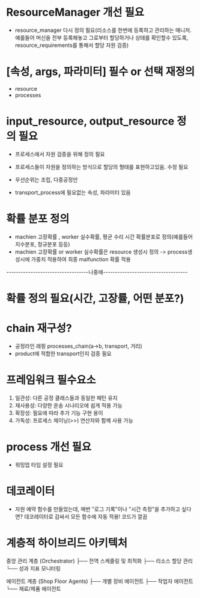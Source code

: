 # ResourceManager 개선 필요
- resource_manager 다시 정의 필요(리소스를 한번에 등록하고 관리하는 매니저. 예를들어 머신을 전부 등록해놓고 그로부터 할당하거나 상태를 확인할수 있도록, resource_requirements를 통해서 할당 자원 검증)

# [속성, args, 파라미터] 필수 or 선택 재정의
- resource
- processes

# input_resource, output_resource 정의 필요
- 프로세스에서 자원 검증을 위해 정의 필요

- 프로세스들이 자원을 정의하는 방식으로 할당의 형태를 표현하고있음. 수정 필요
- 우선순위는 조립, 다중공정만
- transport_process에 필요없는 속성, 파라미터 있음

# 확률 분포 정의
- machien 고장확률 , worker 실수확률, 평균 수리 시간 확률분포로 정의(예를들어 지수분포, 정규분포 등등)
- machien 고장확률 or worker 실수확률은 resource 생성시 정의 -> process생성시에 가중치 적용하여 최종 malfunction 확률 적용




----------------------------------나중에-----------------------------------
# 확률 정의 필요(시간, 고장률, 어떤 분포?)

# chain 재구성?
- 공정라인 래핑 processes_chain(a->b, transport, 거리)
- product에 적합한 transport인지 검증 필요


# 프레임워크 필수요소
1. 일관성: 다른 공정 클래스들과 동일한 패턴 유지
2. 재사용성: 다양한 운송 시나리오에 쉽게 적용 가능
3. 확장성: 필요에 따라 추가 기능 구현 용이
4. 가독성: 프로세스 체이닝(>>) 연산자와 함께 사용 가능


# process 개선 필요
- 워밍업 타임 설정 필요

# 데코레이터
- 자원 예약 함수를 만들었는데, 매번 "로그 기록"이나 "시간 측정"을 추가하고 싶다면? 데코레이터로 감싸서 모든 함수에 자동 적용! 코드가 깔끔


# 계층적 하이브리드 아키텍처
중앙 관리 계층 (Orchestrator)
├── 전역 스케줄링 및 최적화
├── 리소스 할당 관리
└── 성과 지표 모니터링

에이전트 계층 (Shop Floor Agents)
├── 개별 장비 에이전트
├── 작업자 에이전트
└── 재료/제품 에이전트
